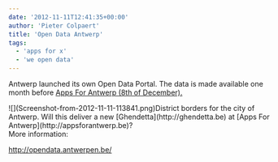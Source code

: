 ```yaml
---
date: '2012-11-11T12:41:35+00:00'
author: 'Pieter Colpaert'
title: 'Open Data Antwerp'
tags:
  - 'apps for x'
  - 'we open data'
---
```


Antwerp launched its own Open Data Portal. The data is made available one month before [Apps For Antwerp (8th of December).](http://opendata.antwerpen.be/nieuws/apps-antwerp)

<div class="wp-caption aligncenter" id="attachment_129" style="width: 537px">![](Screenshot-from-2012-11-11-113841.png)District borders for the city of Antwerp. Will this deliver a new [Ghendetta](http://ghendetta.be) at [Apps For Antwerp](http://appsforantwerp.be)?

</div>More information:

<http://opendata.antwerpen.be/>
